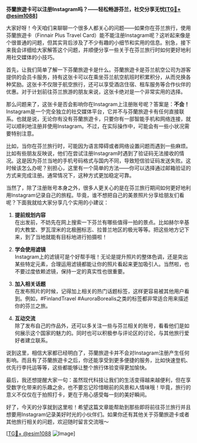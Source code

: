 **芬蘭旅遊卡可以注册Instagram吗？——轻松畅游芬兰，社交分享无忧[[TG💪+ @esim1088](https://t.me/s/esim1088)]**

大家好呀！今天咱们来聊聊一个很多人都关心的问题——如果你在芬兰旅行，使用芬蘭旅遊卡（Finnair Plus Travel Card）能不能注册Instagram呢？这听起来像是个很普通的问题，但其实背后涉及了不少有趣的小细节和实用的信息。别急，接下来我会详细给大家解答这个问题，并顺便分享一些关于在芬兰旅行时如何更好地利用社交媒体的小技巧。

首先，让我们简单了解一下芬蘭旅遊卡是什么。芬蘭旅遊卡是芬兰航空公司为游客提供的会员卡服务，持有这张卡可以在乘坐芬兰航空航班时积累积分，从而兑换各种奖励。这张卡不仅限于航空旅行，还可以享受酒店住宿、租车服务等合作伙伴的优惠。对于计划前往芬兰旅游的朋友来说，这张卡绝对是一个非常实用的选择。

那么问题来了，这张卡是否会影响你在Instagram上注册账号呢？答案是：**不会！** Instagram是一个完全独立的社交媒体平台，它并不与芬蘭旅遊卡有任何直接联系。也就是说，无论你有没有芬蘭旅遊卡，只要你有一部智能手机和网络连接，就可以顺利地注册并使用Instagram。不过，在实际操作中，可能会有一些小状况需要特别注意。

比如，当你在芬兰旅行时，可能因为语言障碍或者网络设置问题而遇到一些麻烦。比如有些朋友反映说，他们在尝试注册Instagram时遇到了验证码无法接收的情况。这是因为芬兰当地的手机号码格式与国内不同，导致短信验证码发送失败。这时候该怎么办呢？别担心，这里有一个简单的方法——你可以选择通过邮箱验证的方式来完成注册。通常情况下，这种方式更加稳定可靠。

当然了，除了注册账号本身之外，很多人更关心的是在芬兰旅行期间如何更好地利用Instagram记录自己的旅程。毕竟，谁不想把自己的美景照片分享给朋友们看呢？下面我就给大家分享几个实用的小建议：

1. **提前规划内容**  
   在出发前，不妨先在网上搜索一下芬兰有哪些值得一拍的景点。比如赫尔辛基的大教堂、罗瓦涅米的北极圈标志、拉普兰地区的极光等等。把这些地方记下来，到了当地就能有目标地进行拍摄啦！

2. **学会使用滤镜**  
   Instagram上的滤镜可是个好帮手哦！无论是提升照片的整体色调，还是突出某些特定元素，合理运用滤镜都能让你的照片看起来更加吸引人。当然啦，也不要过度依赖滤镜，保持一定的真实性也很重要。

3. **加入相关话题**  
   在发布照片的时候，记得加上相关的热门话题标签，这样更容易被其他用户看到。例如，#FinlandTravel #AuroraBorealis之类的标签都非常适合用来描述你的芬兰之旅。

4. **互动交流**  
   除了发布自己的作品外，还可以多关注一些与芬兰相关的账号，看看他们是如何展示这个国家的魅力的。同时也可以积极参与评论区的讨论，与其他旅行爱好者建立联系。

说到这里，相信大家都已经明白了，芬蘭旅遊卡并不会对Instagram注册产生任何影响。而且有了芬蘭旅遊卡之后，你还能享受到更多便捷的服务，比如快速登机、优先行李托运等等，这些都能够让整个旅行体验变得更加愉快。

最后，我还想提醒大家一句：虽然现代科技让我们的生活变得越来越便利，但在享受数字化带来的乐趣之余，也不要忘记珍惜眼前的风景和人情味哦！毕竟，旅行的意义不仅仅在于拍照打卡，更在于用心感受每一刻的美好瞬间。

好了，今天的分享就到这里啦！希望这篇文章能帮助到那些即将前往芬兰旅行并且想要用Instagram记录美好时光的小伙伴们。如果你还有其他关于芬蘭旅遊卡或者其他旅行相关的问题，欢迎随时留言交流哦～

[[TG💪+ @esim1088](https://t.me/s/esim1088) ![Image](https://i.postimg.cc/4NQfJmqS/Snipaste-2025-05-13-00-14-12.png)]